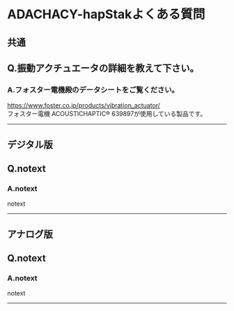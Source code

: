 # ADACHACY-hapStakよくある質問

## 共通

## Q.振動アクチュエータの詳細を教えて下さい。
### A.フォスター電機殿のデータシートをご覧ください。
https://www.foster.co.jp/products/vibration_actuator/  
フォスター電機 ACOUSTICHAPTIC® 639897が使用している製品です。  

----


## デジタル版 


## Q.notext

### A.notext
 
notext

----

## アナログ版 


## Q.notext

### A.notext
 
notext

----
